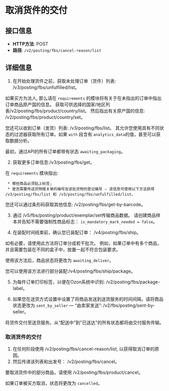 # 取消货件的交付

## 接口信息

- **HTTP方法**: POST
- **路径**: `/v2/posting/fbs/cancel-reason/list`

## 详细信息

  1. 在开始处理货件之前，获取未处理订单（货件）列表: /v3/posting/fbs/unfulfilled/list。

如果买方为法人, 那么请在 `requirements` 的模块将有关于在未指出的订单中指出订单商品原产国的信息。 获取可供选择的国家/地区列表/v2/posting/fbs/product/country/list。 然后指出有关原产国的信息: /v2/posting/fbs/product/country/set。

您还可以收到订单（发货）列表: /v3/posting/fbs/list。 其允许您使用具有不同状态的过滤器获取所有订单。如果 `with` 段含有 `analytics_data`的值，甚至可以获取数据分析。

最初，通过API的所有订单都带有状态 `awaiting_packaging`。

  2. 获取更多订单信息:/v3/posting/fbs/get。

在 `requirements` 模块指出:

     * 哪些商品必须贴上标签;
     * 是否需要传送货物报关单的编号及该批货物的登记编号 — 该信息可使用以下方法获得 /v3/posting/fbs/list 和 /v3/posting/fbs/unfulfilled/list。

您还可以通过条形码获取其他信息: /v2/posting/fbs/get-by-barcode。

  3. 通过 /v5/fbs/posting/product/exemplar/set传输商品数据。 请创建商品样本并告知不需要强制性商品标志： `is_mandatory_mark_needed = false`。

  4. 在装配时间结束前，确认您已装配订单： /v4/posting/fbs/ship。

如有必要，请使用此方法将订单分成若干批次。 例如，如果订单中有多个商品，并且需要包装在不同的盒子中，放置一起不符合包装要求。




使用该方法后，商品状态将更改为 `awaiting_deliver`。

您可以使用该方法进行部分装配:/v4/posting/fbs/ship/package。

  5. 为每件订单打印标签，以便在Ozon系统中识别: /v2/posting/fbs/package-label。

  6. 如果您在送货方式设置中设置了将商品发送到送货服务的时间间隔，请将商品状态更改为 `sent_by_seller` — “由卖家发送”: /v2/fbs/posting/sent-by-seller。




将货件交付至送货服务。从“配送中”到"已送达"的所有状态都将由交付服务传输。

### 取消货件的交付

  1. 在任何阶段使用 /v2/posting/fbs/cancel-reason/list, 以获得取消订单的原因。
  2. 然后传递该列表和出发号： /v2/posting/fbs/cancel。



要取消货件中的部分商品，请使用 /v2/posting/fbs/product/cancel。

如果订单被买方取消，状态将更改为 `cancelled`。
